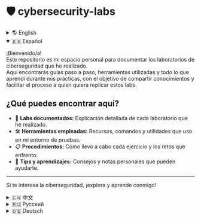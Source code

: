 # 🛡️ cybersecurity-labs

<details>
<summary>🌎 English</summary>

Welcome!  
This repository is my personal space to document cybersecurity labs I have completed.  
Here you will find step-by-step guides, tools I used, and everything I learned during my practice, aiming to share knowledge and make it easier for anyone who wants to replicate these labs.

## What can you find here?
- 🧪 **Documented labs:** Detailed explanations of each lab I've completed.
- 🛠️ **Tools used:** Resources, commands, and utilities I use in my testing environment.
- 📋 **Procedures:** How I conduct each exercise and the challenges I face.
- 🚀 **Tips and learning:** Advice and personal notes that may help you.

---

If you're interested in cybersecurity, feel free to explore and learn with me!
</details>

<details open>
<summary>🇪🇸 Español</summary>

¡Bienvenido/a!  
Este repositorio es mi espacio personal para documentar los laboratorios de ciberseguridad que he realizado.  
Aquí encontrarás guías paso a paso, herramientas utilizadas y todo lo que aprendí durante mis prácticas, con el objetivo de compartir conocimientos y facilitar el proceso a quien quiera replicar estos labs.

## ¿Qué puedes encontrar aquí?
- 🧪 **Labs documentados:** Explicación detallada de cada laboratorio que he realizado.
- 🛠️ **Herramientas empleadas:** Recursos, comandos y utilidades que uso en mi entorno de pruebas.
- 📋 **Procedimientos:** Cómo llevo a cabo cada ejercicio y los retos que enfrento.
- 🚀 **Tips y aprendizajes:** Consejos y notas personales que pueden ayudarte.

---

Si te interesa la ciberseguridad, ¡explora y aprende conmigo!
</details>

<details>
<summary>🇨🇳 中文</summary>

欢迎！  
这个仓库是我个人记录完成过的网络安全实验的空间。  
你将在这里找到详细的操作指南、使用的工具以及我在实践中学到的所有知识，旨在分享经验，帮助有兴趣的人复现这些实验。

## 你可以在这里找到什么？
- 🧪 **实验文档：** 每个实验的详细说明。
- 🛠️ **使用工具：** 我测试环境中用到的资源、命令和工具。
- 📋 **操作流程：** 我如何进行每项练习以及遇到的挑战。
- 🚀 **心得与技巧：** 能帮到你的建议和个人笔记。

---

对网络安全感兴趣的话，欢迎一起探索和学习！
</details>

<details>
<summary>🇷🇺 Русский</summary>

Добро пожаловать!  
Этот репозиторий — моё личное пространство для документирования лабораторных работ по кибербезопасности, которые я выполнил.  
Здесь вы найдёте пошаговые инструкции, используемые инструменты и всё, чему я научился во время практики, чтобы делиться знаниями и облегчить повторение этих лабораторных работ для других.

## Что вы здесь найдёте?
- 🧪 **Документированные лаборатории:** Подробные описания каждой выполненной лабораторной работы.
- 🛠️ **Используемые инструменты:** Ресурсы, команды и утилиты моего тестового окружения.
- 📋 **Процедуры:** Как я выполняю каждое упражнение и с какими трудностями сталкиваюсь.
- 🚀 **Советы и выводы:** Рекомендации и личные заметки, которые могут быть полезны.

---

Если вас интересует кибербезопасность, изучайте и учитесь вместе со мной!
</details>

<details>
<summary>🇩🇪 Deutsch</summary>

Willkommen!  
Dieses Repository ist mein persönlicher Bereich zur Dokumentation von Cybersecurity-Laboren, die ich durchgeführt habe.  
Hier findest du Schritt-für-Schritt-Anleitungen, verwendete Tools und alles, was ich während meiner Praxis gelernt habe, um Wissen zu teilen und den Prozess für alle zu erleichtern, die diese Labs nachmachen möchten.

## Was findest du hier?
- 🧪 **Dokumentierte Labs:** Detaillierte Erklärungen zu jedem durchgeführten Labor.
- 🛠️ **Verwendete Tools:** Ressourcen, Befehle und Hilfsmittel, die ich in meiner Testumgebung nutze.
- 📋 **Abläufe:** Wie ich jede Übung durchführe und welche Herausforderungen auftreten.
- 🚀 **Tipps und Erkenntnisse:** Ratschläge und persönliche Notizen, die dir helfen können.

---

Wenn du dich für Cybersecurity interessierst, erkunde und lerne gemeinsam mit mir!
</details>
